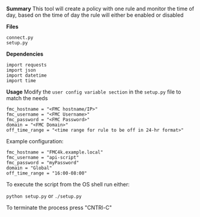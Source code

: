 **Summary**
This tool will create a policy with one rule and monitor the time of day, based on the time of day the rule will either be enabled or disabled


**Files**
```
connect.py
setup.py
```

**Dependencies**
```
import requests
import json
import datetime
import time
```

**Usage**
Modify the `user config variable section` in the `setup.py` file to match the needs  
```
fmc_hostname = "<FMC hostname/IP>"
fmc_username = "<FMC Username>"
fmc_password = "<FMC Password>"
domain = "<FMC Domain>"
off_time_range = "<time range for rule to be off in 24-hr format>"
```

Example configuration:

```
fmc_hostname = "FMC4k.example.local"
fmc_username = "api-script"
fmc_password = "myPassword"
domain = "Global"
off_time_range = "16:00-08:00"
```

To execute the script from the OS shell run either:

`python setup.py`
or
`./setup.py`

To terminate the process press "CNTRl-C"
